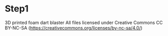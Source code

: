 # Step1
3D printed foam dart blaster
All files licensed under Creative Commons CC BY-NC-SA (https://creativecommons.org/licenses/by-nc-sa/4.0/)
